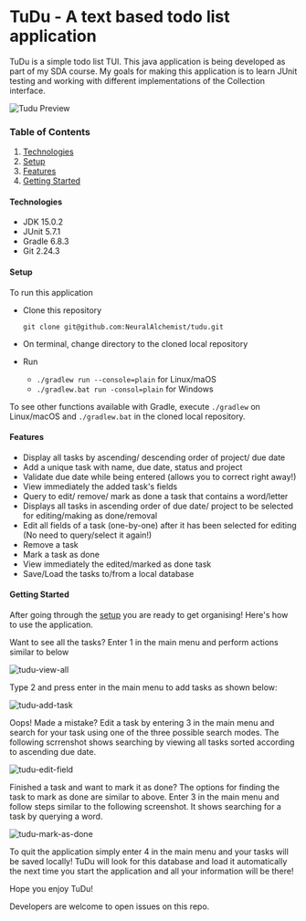 # TuDu - A text based todo list application
TuDu is a simple todo list TUI. This java application is being developed as part of my SDA course. My goals for making this application is to learn JUnit testing and working with different implementations of the Collection interface.  

![Tudu Preview](https://imgur.com/kfNNQW1.jpg)

### Table of Contents
1. [Technologies](#technologies)
2. [Setup](#setup)
4. [Features](#features)
4. [Getting Started](#getting-started)

#### Technologies
- JDK 15.0.2
- JUnit 5.7.1 
- Gradle 6.8.3
- Git  2.24.3

#### Setup
To run this application
- Clone this repository  

  ```git clone git@github.com:NeuralAlchemist/tudu.git```

- On terminal, change directory to the cloned local repository

- Run 

  -  ```./gradlew run --console=plain``` for  Linux/maOS
  - ```./gradlew.bat run -consol=plain``` for Windows 

To see other functions available with Gradle, execute ```./gradlew``` on Linux/macOS and ```./gradlew.bat``` in the cloned local repository.

#### Features

- Display all tasks by ascending/ descending order of project/ due date
- Add a unique task with name, due date, status and project
- Validate due date while being entered (allows you to correct right away!)
- View immediately the added task's fields
- Query to edit/ remove/ mark as done a task that contains a word/letter
- Displays all tasks in ascending order of due date/ project to be selected for editing/making as done/removal
- Edit all fields of a task (one-by-one) after it has been selected for editing (No need to query/select it again!)
- Remove a task
- Mark a task as done
- View immediately the edited/marked as done task
- Save/Load the tasks to/from a local database

#### Getting Started

After going through the [setup](#setup) you are ready to get organising! Here's how to use the application.

Want to see all the tasks? Enter 1 in the main menu and perform actions similar to below

![tudu-view-all](https://imgur.com/K9qOieb.png) 

Type 2 and press enter in the main menu to add tasks as shown below:

![tudu-add-task](https://imgur.com/0KNqfXj.png)

Oops! Made a mistake? Edit a task by entering 3 in the main menu and  search for your task using one of the three possible search modes. The following scrrenshot shows searching by viewing all tasks sorted according to ascending due date.

![tudu-edit-field](https://imgur.com/hWk27V0.png)

Finished a task and want to mark it as done? The options for finding the task to mark as done are similar to above. Enter 3 in the main menu and follow steps similar to the following screenshot. It shows searching for a task by querying a word.

![tudu-mark-as-done](https://imgur.com/a0EJCtX.png)

To quit the application simply enter 4 in the main menu and your tasks will be saved locally!  TuDu will look for this database and load it automatically the next time you start the application and all your information will be there!

Hope you enjoy TuDu! 

Developers are welcome to open issues on this repo.